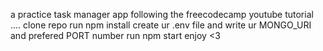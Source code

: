 a practice task manager app following the freecodecamp youtube tutorial ....
clone repo
run npm install
create ur .env file and write ur MONGO_URI and prefered PORT number
run npm start
enjoy <3
